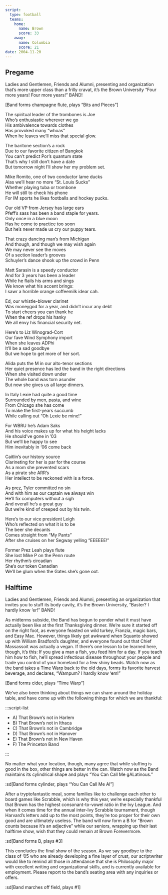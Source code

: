 ```yaml
---
script:
  type: football
  teams:
    home:
      name: Brown
      score: 33
    away:
      name: Columbia
      score: 21
date: 2004-11-20
---
```


## Pregame

Ladies and Gentlemen, Friends and Alumni, presenting and organization that’s more upper class than a frilly cravat, it’s the Brown University “Four more years! Four more years!” BAND!

[Band forms champagne flute, plays “Bits and Pieces”]

The spiritual leader of the trombones is Joe\
Who’s enthusiastic wherever we go\
His ambivalence towards clothes\
Has provoked many “whoas”\
When he leaves we’ll miss that special glow.

The baritone section’s a rock\
Due to our favorite citizen of Bangkok\
You can’t predict Por’s quantum state\
That’s why I still don’t have a date\
But tomorrow night I’ll show her my problem set.

Mike Romito, one of two conductor lame ducks\
Alas we’ll hear no more “St. Louis Sucks”\
Whether playing tuba or trombone\
He will still to check his phone\
For IM sports he likes footballs and hockey pucks.

Our old VP from Jersey has large ears\
Pfeff’s sass has been a band staple for years.\
Only once in a blue moon\
Has he come to practice too soon\
But he’s never made us cry our puppy tears.

That crazy dancing man’s from Michigan\
And though, and though we may wish again\
We may never see the moves\
Of a section leader’s grooves\
Schuyler’s dance shook up the crowd in Penn

Matt Sarasin is a speedy conductor\
And for 3 years has been a leader\
While he flails his arms and sings\
We know what his accent brings:\
I sawr a horrible orange coffeemilk idear cah.

Ed, our whistle-blower clarinet\
Was moneygod for a year, and didn’t incur any debt\
To start cheers you can thank he\
When the ref drops his hanky\
We all envy his financial security net.

Here’s to Liz Winograd-Cort\
Our fave Wind Symphony import\
When she leaves ADPhi\
It’ll be a sad goodbye\
But we hope to get more of her sort.

Alida puts the M in our alto-tenor sections\
Her quiet presence has led the band in the right directions\
When she visited down under\
The whole band was torn asunder\
But now she gives us all large dinners.

In Italy Lexie had quite a good time\
Surrounded by men, pasta, and wine\
From Chicago she has come\
To make the first-years succumb\
While calling out “Oh Lexie be mine!”

For WBRU he’s Adam Saks\
And his voice makes up for what his height lacks\
He should’ve gone in ’03\
But we’ll be happy to see\
Him inevitably in ‘06 come back

Caitlin’s our history source\
Clarineting for her is par for the course\
As a mom she prevented scars\
As a pirate she ARR’s\
Her intellect to be reckoned with is a force.

As prez, Tyler committed no sin\
And with him as our captain we always win\
He’ll fix computers without a sigh\
And overall he’s a great guy\
But we’re kind of creeped out by his twin.

Here’s to our vice president Leigh\
Who’s reflected on what it is to be\
The beer she decants\
Comes straight from “My Pants”\
After she cruises on her Segway yelling “EEEEEE!”

Former Prez Leah plays flute\
She lost Mike P on the Penn route\
Her rhythm’s circadian\
She’s our token Canadian\
We’ll be glum when the Gates she’s gone oot.

## Halftime

Ladies and Gentlemen, Friends and Alumni, presenting an organization that invites you to stuff its body cavity, it’s the Brown University, “Baster? I hardly know ‘er!” BAND!

As midterms subside, the Band has begun to ponder what it must have actually been like at the first Thanksgiving dinner. We’re sure it started off on the right foot, as everyone feasted on wild turkey, Franzia, magic bars, and Easy Mac. However, things likely got awkward when Squanto showed up with William Bradford’s daughter, and everyone found out that Chief Massassoit was actually a vegan. If there’s one lesson to be learned here, though, it’s this: If you give a man a fish, you feed him for a day. If you teach him how to fish, he’ll spread infectious disease throughout your people and trade you control of your homeland for a few shiny beads. Watch now as the band takes a Time Warp back to the old days, forms its favorite harvest beverage, and declares, “Wampum? I hardly know ‘em!”

[Band forms cider, plays “Time Warp”]

We’ve also been thinking about things we can share around the holiday table, and have come up with the following things for which we are thankful:

:::script-list

- A) That Brown’s not in Harlem
- B) That Brown’s not in Ithaca
- C) That Brown’s not in Cambridge
- D) That Brown’s not in Hanover
- E) That Brown’s not in New Haven
- F) The Princeton Band

:::

No matter what your location, though, many agree that while stuffing is good in the box, other things are better in the can. Watch now as the Band maintains its cylindrical shape and plays “You Can Call Me gALatinous.”

:sd[Band forms cylinder, plays “You Can Call Me Al”]

After a tryptofantastic meal, some families like to challenge each other to board games like Scrabble, which is why this year, we’re especially thankful that Brown has the highest consonant-to-vowel ratio in the Ivy League. And when it comes time for the annual inter-Ivy Scrabble tournament, though Harvard’s letters add up to the most points, they’re too proper for their own good and are ultimately useless. The band will now form a B for “Brown counts because it’s an adjective” while our seniors, wrapping up their last halftime show, wish that they could remain at Brown Forevermore.

:sd[Band forms B, plays #3]

This concludes the final show of the season. As we say goodbye to the class of ’05 who are already developing a fine layer of crust, our scriptwriter would like to remind all those in attendance that she is Philosophy major with excellent writing and organizational skills, and is currently available for employment. Please report to the band’s seating area with any inquiries or offers.

:sd[Band marches off field, plays #1]
